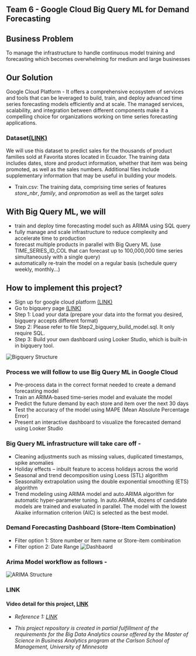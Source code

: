## Team 6 - Google Cloud Big Query ML for Demand Forecasting

## Business Problem

To manage the infrastructure to handle continuous model training and forecasting which becomes overwhelming for medium and large businesses

## Our Solution

Google Cloud Platform - It offers a comprehensive ecosystem of services and tools that can be leveraged to build, train, and deploy advanced time series forecasting models efficiently and at scale. The managed services, scalability, and integration between different components make it a compelling choice for organizations working on time series forecasting applications.

### Dataset[(LINK)](<https://www.kaggle.com/competitions/store-sales-time-series-forecasting/data>)
We will use this dataset to predict sales for the thousands of product families sold at Favorita stores located in Ecuador. The training data includes dates, store and product information, whether that item was being promoted, as well as the sales numbers. Additional files include supplementary information that may be useful in building your models.
- Train.csv: The training data, comprising time series of features *store_nbr*, *family*, and *onpromotion* as well as the target *sales*


## With Big Query ML, we will

- train and deploy time forecasting model such as ARIMA using SQL query
- fully manage and scale infrastructure to reduce complexity and accelerate time to production
- forecast multiple products in parallel with Big Query ML (use TIME_SERIES_ID_COL that can forecast up to 100,000,000 time series simultaneously with a single query)
- automatically re-train the model on a regular basis (schedule query weekly, monthly...)

## How to implement this project?
- Sign up for google cloud platform [(LINK)](<https://cloud.google.com/?hl=en>)
- Go to bigquery page [(LINK)](<https://cloud.google.com/bigquery?hl=en>)
- Step 1: Load your data (prepare your data into the format you desired, bigquery accepts different format)
- Step 2: Please refer to file Step2_bigquery_build_model.sql. It only require SQL.
- Step 3: Build your own dashboard using Looker Studio, which is built-in in bigquery tool.
  
![Bigquery Structure](https://github.com/Cheng-Jessica/Trendsmarket_BigqueryML/blob/main/Structure_bigquery.jpg)


### Process we will follow to use Big Query ML in Google Cloud
- Pre-process data in the correct format needed to create a demand forecasting model
- Train an ARIMA-based time-series model and evaluate the model
- Predict the future demand by each store and item over the next 30 days
- Test the accuracy of the model using MAPE (Mean Absolute Percentage Error)
- Present an interactive dashboard to visualize the forecasted demand using Looker Studio

### Big Query ML infrastructure will take care off -
- Cleaning adjustments such as missing values, duplicated timestamps, spike anomalies
- Holiday effects – inbuilt feature to access holidays across the world
- Seasonal and trend decomposition using Loess (STL) algorithm
- Seasonality extrapolation using the double exponential smoothing (ETS) algorithm
- Trend modeling using ARIMA model and auto.ARIMA algorithm for automatic hyper-parameter tuning. In auto.ARIMA, dozens of candidate models are trained and evaluated in parallel. The model with the lowest Akaike information criterion (AIC) is selected as the best model.

### Demand Forecasting Dashboard (Store-Item Combination)
- Filter option 1: Store number or Item name or Store-item combination
- Filter option 2: Date Range
![Dashbaord](https://github.com/Cheng-Jessica/Trendsmarket_BigqueryML/blob/main/Step3%20_Dashbaord.jpg)

### Arima Model workflow as follows -
![ARIMA Structure](https://github.com/Cheng-Jessica/Trendsmarket_BigqueryML/blob/main/arima_structure.jpg)



### LINK
#### Video detail for this project, [LINK](<https://www.youtube.com/watch?v=3evPwRKL9pc&ab_channel=MSBA_Team>)

- *Reference 1: [LINK](<https://cloud.google.com/blog/topics/developers-practitioners/how-build-demand-forecasting-models-bigquery-ml>)*

- *This project repository is created in partial fulfillment of the requirements for the Big Data Analytics course offered by the Master of Science in Business Analytics program at the Carlson School of Management, University of Minnesota*

